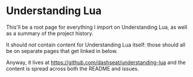# Understanding Lua

This'll be a root page for everything I import on Understanding Lua, as well as a summary of the project history.

It should *not* contain content for Understanding Lua itself: those should all be on separate pages that get linked in below.

Anyway, it lives at https://github.com/dashseat/understanding-lua and the content is spread across both the README and issues.
